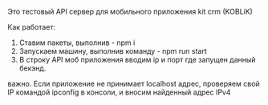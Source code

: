 Это тестовый API сервер для мобильного приложения kit crm (KOBLiK)

Как работает:

1. Ставим пакеты, выполнив -
      npm i
2. Запускаем машину, выполнив команду - 
      npm run start
3. В строку API моб приложения вводим ip и порт где запущен данный бекэнд.

важно. Если приложение не принимает localhost адрес, проверяем свой IP командой ipconfig в консоли, и вносим найденный адрес IPv4

